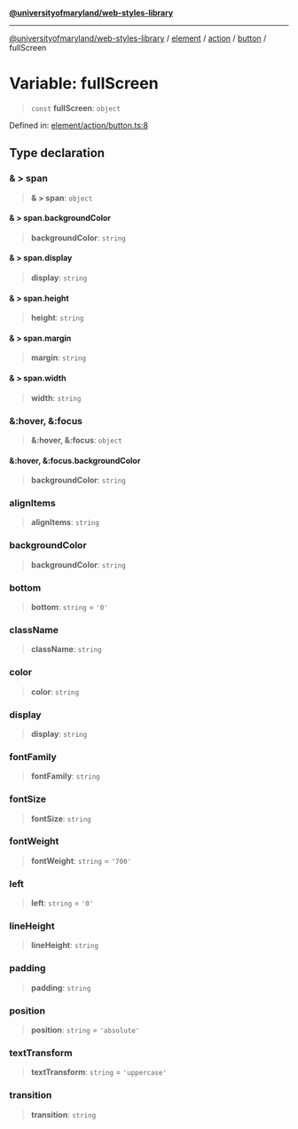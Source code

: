 [**@universityofmaryland/web-styles-library**](../../../../../../README.md)

***

[@universityofmaryland/web-styles-library](../../../../../../README.md) / [element](../../../../../README.md) / [action](../../../README.md) / [button](../README.md) / fullScreen

# Variable: fullScreen

> `const` **fullScreen**: `object`

Defined in: [element/action/button.ts:8](https://github.com/UMD-Digital/design-system/blob/7fa144f196ef5f0ef2b372670136735f5a5c9236/packages/styles/source/element/action/button.ts#L8)

## Type declaration

### & \> span

> **& \> span**: `object`

#### & \> span.backgroundColor

> **backgroundColor**: `string`

#### & \> span.display

> **display**: `string`

#### & \> span.height

> **height**: `string`

#### & \> span.margin

> **margin**: `string`

#### & \> span.width

> **width**: `string`

### &:hover, &:focus

> **&:hover, &:focus**: `object`

#### &:hover, &:focus.backgroundColor

> **backgroundColor**: `string`

### alignItems

> **alignItems**: `string`

### backgroundColor

> **backgroundColor**: `string`

### bottom

> **bottom**: `string` = `'0'`

### className

> **className**: `string`

### color

> **color**: `string`

### display

> **display**: `string`

### fontFamily

> **fontFamily**: `string`

### fontSize

> **fontSize**: `string`

### fontWeight

> **fontWeight**: `string` = `'700'`

### left

> **left**: `string` = `'0'`

### lineHeight

> **lineHeight**: `string`

### padding

> **padding**: `string`

### position

> **position**: `string` = `'absolute'`

### textTransform

> **textTransform**: `string` = `'uppercase'`

### transition

> **transition**: `string`
